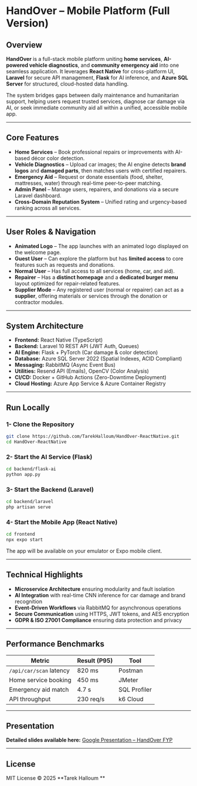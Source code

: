 # HandOver – Mobile Platform (Full Version)

## Overview

**HandOver** is a full-stack mobile platform uniting **home services**, **AI-powered vehicle diagnostics**, and **community emergency aid** into one seamless application.
It leverages **React Native** for cross-platform UI, **Laravel** for secure API management, **Flask** for AI inference, and **Azure SQL Server** for structured, cloud-hosted data handling.

The system bridges gaps between daily maintenance and humanitarian support, helping users request trusted services, diagnose car damage via AI, or seek immediate community aid all within a unified, accessible mobile app.

---

## Core Features

* **Home Services** – Book professional repairs or improvements with AI-based décor color detection.
* **Vehicle Diagnostics** – Upload car images; the AI engine detects **brand logos** and **damaged parts**, then matches users with certified repairers.
* **Emergency Aid** – Request or donate essentials (food, shelter, mattresses, water) through real-time peer-to-peer matching.
* **Admin Panel** – Manage users, repairers, and donations via a secure Laravel dashboard.
* **Cross-Domain Reputation System** – Unified rating and urgency-based ranking across all services.

---

## User Roles & Navigation

* **Animated Logo** – The app launches with an animated logo displayed on the welcome page.
* **Guest User** – Can explore the platform but has **limited access** to core features such as requests and donations.
* **Normal User** – Has full access to all services (home, car, and aid).
* **Repairer** – Has a **distinct homepage** and a **dedicated burger menu** layout optimized for repair-related features.
* **Supplier Mode** – Any registered user (normal or repairer) can act as a **supplier**, offering materials or services through the donation or contractor modules.

---

## System Architecture

* **Frontend:** React Native (TypeScript)
* **Backend:** Laravel 10 REST API (JWT Auth, Queues)
* **AI Engine:** Flask + PyTorch (Car damage & color detection)
* **Database:** Azure SQL Server 2022 (Spatial Indexes, ACID Compliant)
* **Messaging:** RabbitMQ (Async Event Bus)
* **Utilities:** Resend API (Emails), OpenCV (Color Analysis)
* **CI/CD:** Docker + GitHub Actions (Zero-Downtime Deployment)
* **Cloud Hosting:** Azure App Service & Azure Container Registry

---

## Run Locally

### 1- Clone the Repository

```bash
git clone https://github.com/TarekHalloum/HandOver-ReactNative.git
cd HandOver-ReactNative
```

### 2- Start the AI Service (Flask)

```bash
cd backend/flask-ai
python app.py
```

### 3- Start the Backend (Laravel)

```bash
cd backend/laravel
php artisan serve
```

### 4- Start the Mobile App (React Native)

```bash
cd frontend
npx expo start
```

The app will be available on your emulator or Expo mobile client.

---

## Technical Highlights

* **Microservice Architecture** ensuring modularity and fault isolation
* **AI Integration** with real-time CNN inference for car damage and brand recognition
* **Event-Driven Workflows** via RabbitMQ for asynchronous operations
* **Secure Communication** using HTTPS, JWT tokens, and AES encryption
* **GDPR & ISO 27001 Compliance** ensuring data protection and privacy

---

## Performance Benchmarks

| Metric                  | Result (P95) | Tool         |
| ----------------------- | ------------ | ------------ |
| `/api/car/scan` latency | 820 ms       | Postman      |
| Home service booking    | 450 ms       | JMeter       |
| Emergency aid match     | 4.7 s        | SQL Profiler |
| API throughput          | 230 req/s    | k6 Cloud     |

---

## Presentation

**Detailed slides available here:**
[Google Presentation – HandOver FYP](https://docs.google.com/presentation/d/1-YhfuHsM7A15E_P5RqWvQ_5-UJfGG-41/edit?usp=sharing)

---

## License

MIT License © 2025 **Tarek Halloum **

